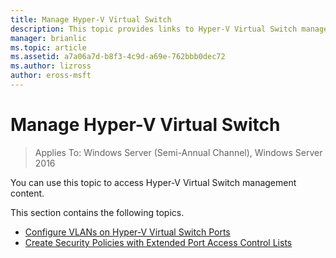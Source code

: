 ```yaml
---
title: Manage Hyper-V Virtual Switch
description: This topic provides links to Hyper-V Virtual Switch management content for Windows Server 2016.
manager: brianlic
ms.topic: article
ms.assetid: a7a06a7d-b8f3-4c9d-a69e-762bbb0dec72
ms.author: lizross
author: eross-msft
---
```

# Manage Hyper-V Virtual Switch

>Applies To: Windows Server (Semi-Annual Channel), Windows Server 2016

You can use this topic to access Hyper-V Virtual Switch management content.

This section contains the following topics.

- [Configure VLANs on Hyper-V Virtual Switch Ports](Configure-and-View-VLAN-Settings-on-Hyper-V-Virtual-Switch-Ports.md)
- [Create Security Policies with Extended Port Access Control Lists](Create-Security-Policies-with-Extended-Port-Access-Control-Lists.md)


